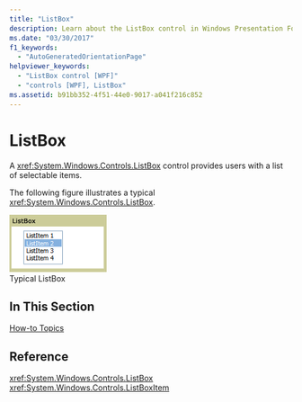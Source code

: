 ```yaml
---
title: "ListBox"
description: Learn about the ListBox control in Windows Presentation Foundation (WPF), which provides users with a selectable lists of items.
ms.date: "03/30/2017"
f1_keywords: 
  - "AutoGeneratedOrientationPage"
helpviewer_keywords: 
  - "ListBox control [WPF]"
  - "controls [WPF], ListBox"
ms.assetid: b91bb352-4f51-44e0-9017-a041f216c852
---
```

# ListBox

A <xref:System.Windows.Controls.ListBox> control provides users with a list of selectable items.  
  
 The following figure illustrates a typical <xref:System.Windows.Controls.ListBox>.  
  
 ![ListBox screenshot](./media/ss-ctl-listbox.gif "SS_CTL_listbox")  
Typical ListBox  
  
## In This Section  

 [How-to Topics](listbox-how-to-topics.md)  
  
## Reference  

 <xref:System.Windows.Controls.ListBox>  
  <xref:System.Windows.Controls.ListBoxItem>  
